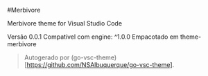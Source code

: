 #Merbivore

Merbivore theme for Visual Studio Code

Versão 0.0.1
Compatível com engine: ^1.0.0
Empacotado em theme-merbivore

> Autogerado por (go-vsc-theme)[https://github.com/NSAlbuquerque/go-vsc-theme].